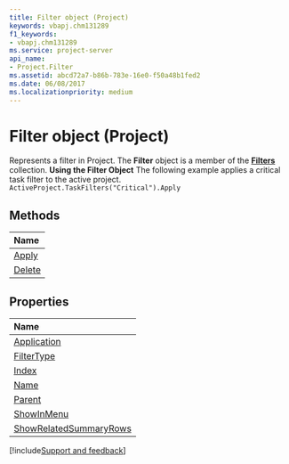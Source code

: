 ```yaml
---
title: Filter object (Project)
keywords: vbapj.chm131289
f1_keywords:
- vbapj.chm131289
ms.service: project-server
api_name:
- Project.Filter
ms.assetid: abcd72a7-b86b-783e-16e0-f50a48b1fed2
ms.date: 06/08/2017
ms.localizationpriority: medium
---
```



# Filter object (Project)



Represents a filter in Project. The **Filter** object is a member of the **[Filters](./Project.filters.md)** collection.
 **Using the Filter Object**
The following example applies a critical task filter to the active project.
 `ActiveProject.TaskFilters("Critical").Apply`

## Methods



|Name|
|:-----|
|[Apply](./Project.Filter.Apply.md)|
|[Delete](./Project.Filter.Delete.md)|

## Properties



|Name|
|:-----|
|[Application](./Project.Filter.Application.md)|
|[FilterType](./Project.Filter.FilterType.md)|
|[Index](./Project.Filter.Index.md)|
|[Name](./Project.Filter.Name.md)|
|[Parent](./Project.Filter.Parent.md)|
|[ShowInMenu](./Project.Filter.ShowInMenu.md)|
|[ShowRelatedSummaryRows](./Project.Filter.ShowRelatedSummaryRows.md)|

[!include[Support and feedback](~/includes/feedback-boilerplate.md)]